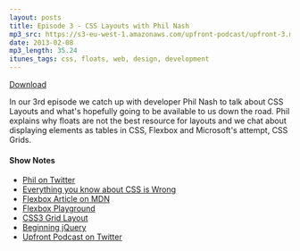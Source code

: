 ```yaml
---
layout: posts
title: Episode 3 - CSS Layouts with Phil Nash
mp3_src: https://s3-eu-west-1.amazonaws.com/upfront-podcast/upfront-3.mp3
date: 2013-02-08
mp3_length: 35.24
itunes_tags: css, floats, web, design, development
---
```


<a href="https://s3-eu-west-1.amazonaws.com/upfront-podcast/upfront-3.mp3" class="download-button">Download</a>

In our 3rd episode we catch up with developer Phil Nash to talk about CSS Layouts and what's hopefully going to be available to us down the road. Phil explains why floats are not the best resource for layouts and we chat about displaying elements as tables in CSS, Flexbox and Microsoft's attempt, CSS Grids.

#### Show Notes
- [Phil on Twitter](http://twitter.com/philnash)
- [Everything you know about CSS is Wrong](http://www.digital-web.com/articles/everything_you_know_about_CSS_Is_wrong/)
- [Flexbox Article on MDN](https://developer.mozilla.org/en-US/docs/CSS/Using_CSS_flexible_boxes)
- [Flexbox Playground](http://demo.agektmr.com/flexbox/)
- [CSS3 Grid Layout](http://24ways.org/2012/css3-grid-layout/)
- [Beginning jQuery](http://www.apress.com/9781430249320)
- [Upfront Podcast on Twitter](http://twitter.com/upfrontpodcast)

